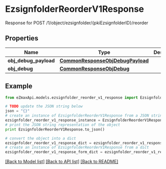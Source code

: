 # EzsignfolderReorderV1Response

Response for POST /1/object/ezsignfolder/{pkiEzsignfolderID}/reorder

## Properties
Name | Type | Description | Notes
------------ | ------------- | ------------- | -------------
**obj_debug_payload** | [**CommonResponseObjDebugPayload**](CommonResponseObjDebugPayload.md) |  | 
**obj_debug** | [**CommonResponseObjDebug**](CommonResponseObjDebug.md) |  | [optional] 

## Example

```python
from eZmaxApi.models.ezsignfolder_reorder_v1_response import EzsignfolderReorderV1Response

# TODO update the JSON string below
json = "{}"
# create an instance of EzsignfolderReorderV1Response from a JSON string
ezsignfolder_reorder_v1_response_instance = EzsignfolderReorderV1Response.from_json(json)
# print the JSON string representation of the object
print EzsignfolderReorderV1Response.to_json()

# convert the object into a dict
ezsignfolder_reorder_v1_response_dict = ezsignfolder_reorder_v1_response_instance.to_dict()
# create an instance of EzsignfolderReorderV1Response from a dict
ezsignfolder_reorder_v1_response_form_dict = ezsignfolder_reorder_v1_response.from_dict(ezsignfolder_reorder_v1_response_dict)
```
[[Back to Model list]](../README.md#documentation-for-models) [[Back to API list]](../README.md#documentation-for-api-endpoints) [[Back to README]](../README.md)


